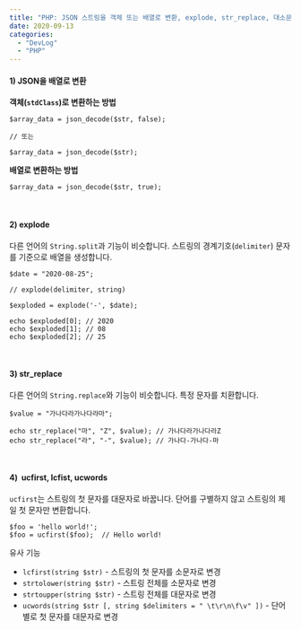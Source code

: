 ```yaml
---
title: "PHP: JSON 스트링을 객체 또는 배열로 변환, explode, str_replace, 대소문자 변경방법"
date: 2020-09-13
categories: 
  - "DevLog"
  - "PHP"
---
```


#### **1) JSON을 배열로 변환**

**객체(`stdClass`)로 변환하는 방법**

```
$array_data = json_decode($str, false);

// 또는

$array_data = json_decode($str);
```

**배열로 변환하는 방법**

```
$array_data = json_decode($str, true);
```

 

#### **2) explode**

다른 언어의 `String.split`과 기능이 비슷합니다. 스트링의 경계기호(`delimiter`) 문자를 기준으로 배열을 생성합니다.

```
$date = "2020-08-25";

// explode(delimiter, string)

$exploded = explode('-', $date);

echo $exploded[0]; // 2020
echo $exploded[1]; // 08
echo $exploded[2]; // 25
```

 

#### **3) str\_replace**

다른 언어의 `String.replace`와 기능이 비슷합니다. 특정 문자를 치환합니다.

```
$value = "가나다라가나다라마";

echo str_replace("마", "Z", $value); // 가나다라가나다라Z
echo str_replace("라", "-", $value); // 가나다-가나다-마
```

 

#### **4)  ucfirst, lcfist, ucwords**

`ucfirst`는 스트링의 첫 문자를 대문자로 바꿉니다. 단어를 구별하지 않고 스트링의 제일 첫 문자만 변환합니다.

```
$foo = 'hello world!';
$foo = ucfirst($foo);  // Hello world!
```

유사 기능

- `lcfirst(string $str)` - 스트링의 첫 문자를 소문자로 변경
- `strtolower(string $str)` - 스트링 전체를 소문자로 변경
- `strtoupper(string $str)` - 스트링 전체를 대문자로 변경
- `ucwords(string $str [, string $delimiters = " \t\r\n\f\v" ])` - 단어별로 첫 문자를 대문자로 변경
